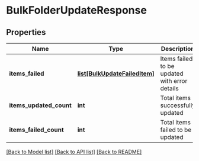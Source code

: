 # BulkFolderUpdateResponse

## Properties
Name | Type | Description | Notes
------------ | ------------- | ------------- | -------------
**items_failed** | [**list[BulkUpdateFailedItem]**](BulkUpdateFailedItem.md) | Items failed to be updated with error details | [optional] 
**items_updated_count** | **int** | Total items successfully updated | [optional] 
**items_failed_count** | **int** | Total items failed to be updated | [optional] 

[[Back to Model list]](../README.md#documentation-for-models) [[Back to API list]](../README.md#documentation-for-api-endpoints) [[Back to README]](../README.md)


